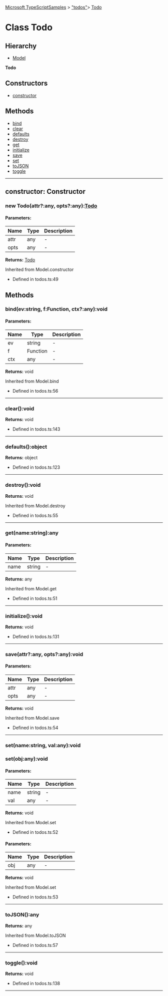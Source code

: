 [Microsoft TypeScriptSamples](../index.md) >  ["todos"](../modules/_todos_.md)>  [Todo](../classes/_todos_.todo.md)
# Class Todo


## Hierarchy
* [Model](../classes/_todos_.backbone.model.md)

**Todo**








## Constructors
* [constructor](../classes/_todos_.todo.md#constructor)

## Methods
* [bind](../classes/_todos_.todo.md#bind)
* [clear](../classes/_todos_.todo.md#clear)
* [defaults](../classes/_todos_.todo.md#defaults)
* [destroy](../classes/_todos_.todo.md#destroy)
* [get](../classes/_todos_.todo.md#get)
* [initialize](../classes/_todos_.todo.md#initialize)
* [save](../classes/_todos_.todo.md#save)
* [set](../classes/_todos_.todo.md#set)
* [toJSON](../classes/_todos_.todo.md#tojson)
* [toggle](../classes/_todos_.todo.md#toggle)

---




<a id="constructor"></a>
## constructor: Constructor

### new Todo(attr?:any, opts?:any):[Todo](../classes/_todos_.todo.md)





#### Parameters:
| Name  | Type                | Description  |
| ------ | ------------------- | ------------ |
| attr  | any | - |
| opts  | any | - |







**Returns:** [Todo](../classes/_todos_.todo.md)




Inherited from Model.constructor



* Defined in todos.ts:49












## Methods

<a id="bind"></a>
### bind(ev:string, f:Function, ctx?:any):void





#### Parameters:
| Name  | Type                | Description  |
| ------ | ------------------- | ------------ |
| ev  | string | - |
| f  | Function | - |
| ctx  | any | - |








**Returns:** void




Inherited from Model.bind



* Defined in todos.ts:56









---

<a id="clear"></a>
### clear():void








**Returns:** void







* Defined in todos.ts:143









---

<a id="defaults"></a>
### defaults():object








**Returns:** object







* Defined in todos.ts:123









---

<a id="destroy"></a>
### destroy():void








**Returns:** void




Inherited from Model.destroy



* Defined in todos.ts:55









---

<a id="get"></a>
### get(name:string):any





#### Parameters:
| Name  | Type                | Description  |
| ------ | ------------------- | ------------ |
| name  | string | - |






**Returns:** any




Inherited from Model.get



* Defined in todos.ts:51









---

<a id="initialize"></a>
### initialize():void








**Returns:** void







* Defined in todos.ts:131









---

<a id="save"></a>
### save(attr?:any, opts?:any):void





#### Parameters:
| Name  | Type                | Description  |
| ------ | ------------------- | ------------ |
| attr  | any | - |
| opts  | any | - |







**Returns:** void




Inherited from Model.save



* Defined in todos.ts:54









---

<a id="set"></a>
### set(name:string, val:any):void
### set(obj:any):void





#### Parameters:
| Name  | Type                | Description  |
| ------ | ------------------- | ------------ |
| name  | string | - |
| val  | any | - |







**Returns:** void




Inherited from Model.set



* Defined in todos.ts:52













#### Parameters:
| Name  | Type                | Description  |
| ------ | ------------------- | ------------ |
| obj  | any | - |






**Returns:** void




Inherited from Model.set



* Defined in todos.ts:53









---

<a id="tojson"></a>
### toJSON():any








**Returns:** any




Inherited from Model.toJSON



* Defined in todos.ts:57









---

<a id="toggle"></a>
### toggle():void








**Returns:** void







* Defined in todos.ts:138









---



